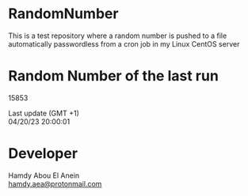 # RandomNumber    
This is a test repository where a random number is pushed to a file automatically passwordless from a cron job in my Linux CentOS server    
# Random Number of the last run   
15853
      
Last update (GMT +1)    
04/20/23 20:00:01
# Developer    
Hamdy Abou El Anein   
hamdy.aea@protonmail.com
